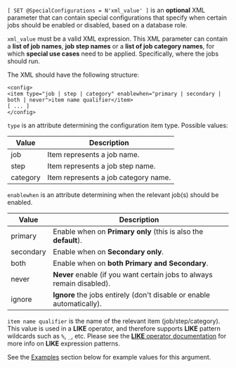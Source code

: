`[ SET @SpecialConfigurations = N'xml_value' ]` is an **optional** XML parameter that can contain special configurations that specify when certain jobs should be enabled or disabled, based on a database role.

`xml_value` must be a valid XML expression. This XML parameter can contain a **list of job names**, **job step names** or a **list of job category names**, for which **special use cases** need to be applied. 
Specifically, where the jobs should run.

The XML should have the following structure:

```
<config>
<item type="job | step | category" enablewhen="primary | secondary | both | never">item name qualifier</item>
[ ... ]
</config>
```

`type` is an attribute determining the configuration item type. Possible values:

|Value|Description|  
|-----------|-----------------|  
|job|Item represents a job name.|  
|step|Item represents a job step name.|  
|category|Item represents a job category name.|

`enablewhen` is an attribute determining when the relevant job(s) should be enabled.

|Value|Description|  
|-----------|-----------------|  
|primary|Enable when on **Primary only** (this is also the **default**).|  
|secondary|Enable when on **Secondary only**.|  
|both|Enable when on **both Primary and Secondary**.|
|never|**Never** enable (if you want certain jobs to always remain disabled).|
|ignore|**Ignore** the jobs entirely (don't disable or enable automatically).|

`item name qualifier` is the name of the relevant item (job/step/category). This value is used in a **LIKE** operator, and therefore supports **LIKE** pattern wildcards such as `%`, `_`, etc. Please see the [**LIKE** operator documentation](https://docs.microsoft.com/en-us/sql/t-sql/language-elements/like-transact-sql#arguments) for more info on **LIKE** expression patterns.

See the [Examples](#examples) section below for example values for this argument.
